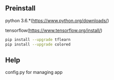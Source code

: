 Preinstall
----
python 3.6.*(https://www.python.org/downloads/)

tensorflow(https://www.tensorflow.org/install/)
```bash
pip install --upgrade tflearn
pip install --upgrade colored
```
Help
---- 
config.py for managing app
